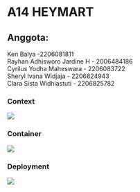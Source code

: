 # A14 HEYMART

## Anggota:
Ken Balya -2206081811 <br>
Rayhan Adhisworo Jardine H - 2006484186 <br>
Cyrilus Yodha Maheswara - 2206083722 <br>
Sheryl Ivana Widjaja - 2206824943 <br>
Clara Sista Widhiastuti - 2206825782 <br>

### Context
![](https://imgur.com/7xgcptr.jpg)

### Container
![](https://imgur.com/E4Ruy7D.jpg)

### Deployment
![](https://imgur.com/UT4EE5u.jpg)
